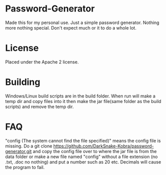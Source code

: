 # Password-Generator
Made this for my personal use. Just a simple password generator. Nothing more nothing special.
Don't expect much or it to do a whole lot.

# License
Placed under the Apache 2 license.

# Building
Windows/Linux build scripts are in the build folder. When run will make a temp dir and copy files into it then
make the jar file(same folder as the build scripts) and remove the temp dir.


# FAQ

"config (The system cannot find the file specified)" means the config file is missing. 
Do a git clone https://github.com/DarkSnake-Kobra/password-generator.git
and copy the config file over to where the jar file is from the data folder or make a new file named "config" 
without a file extension (no .txt, .doc no nothing) and put a number such as 20 etc. 
Decimals will cause the program to fail.